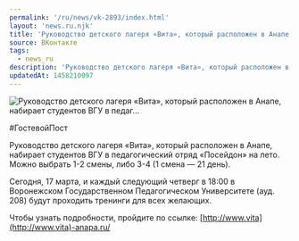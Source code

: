 ```yaml
---
permalink: '/ru/news/vk-2893/index.html'
layout: 'news.ru.njk'
title: 'Руководство детского лагеря «Вита», который расположен в Анапе, набирает студентов ВГУ в педаг'
source: ВКонтакте
tags:
  - news_ru
description: 'Руководство детского лагеря «Вита», который расположен в Анапе, набирает студентов ВГУ в педаг…'
updatedAt: 1458210097
---
```

![Руководство детского лагеря «Вита», который расположен в Анапе, набирает студентов ВГУ в педаг…](https://sun9-15.userapi.com/impf/c629516/v629516120/4a5df/8XZxy2NC6NQ.jpg?size=828x960&quality=96&proxy=1&sign=7bdc7c70e9f6282ed9867e8cde2993ff&c_uniq_tag=N3fCCuDfnKf2lPMRu6RPpp_zhtEA184djay7qdxr3uQ&type=album)

#ГостевойПост

Руководство детского лагеря «Вита», который расположен в Анапе, набирает студентов ВГУ в педагогический отряд «Посейдон» на лето. Можно выбрать 1-2 смены, либо 3-4 (1 смена — 21 день).

Сегодня, 17 марта, и каждый следующий четверг в 18:00 в Воронежском Государственном Педагогическом Университете (ауд. 208) будут проходить тренинги для всех желающих.

Чтобы узнать подробности, пройдите по ссылке: [http://www.vita](http://www.vita)-anapa.ru/
